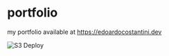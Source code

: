 # portfolio
my portfolio available at <https://edoardocostantini.dev>

![S3 Deploy](https://github.com/edoardocostantinidev/portfolio/workflows/S3%20Deploy/badge.svg?branch=master&event=status)
